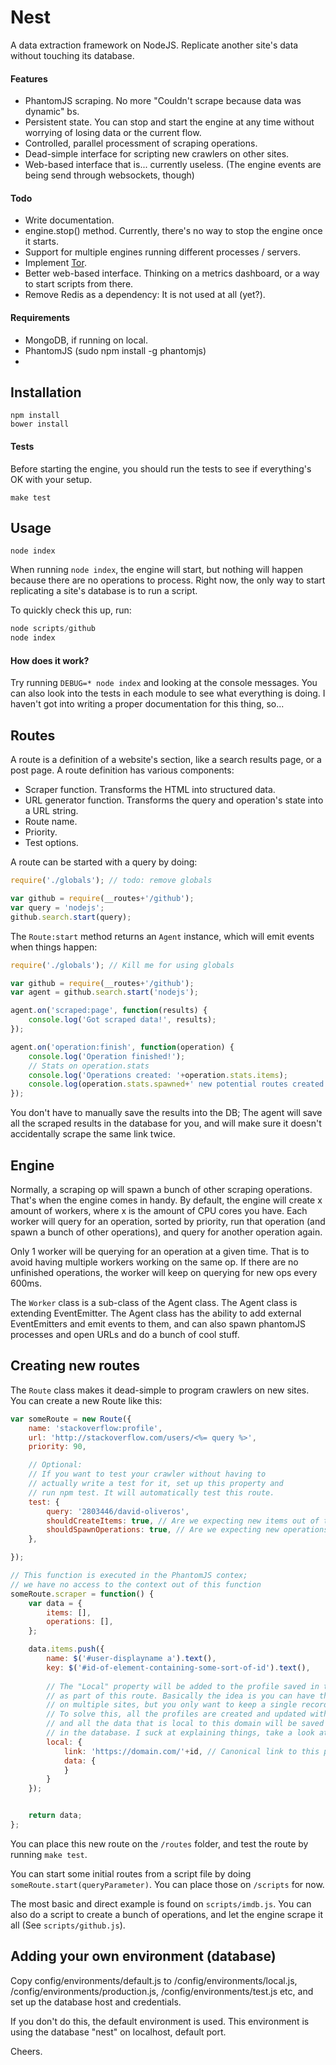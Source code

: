 Nest
==============

A data extraction framework on NodeJS. Replicate another site's data without touching its database.

#### Features
  * PhantomJS scraping. No more "Couldn't scrape because data was dynamic" bs.
  * Persistent state. You can stop and start the engine at any time without worrying of losing data or the current flow.
  * Controlled, parallel processment of scraping operations.
  * Dead-simple interface for scripting new crawlers on other sites.
  * Web-based interface that is... currently useless. (The engine events are being send through websockets, though)


#### Todo
  * Write documentation.
  * engine.stop() method. Currently, there's no way to stop the engine once it starts.
  * Support for multiple engines running different processes / servers.
  * Implement [Tor](https://github.com/d-oliveros/node-tor-nightcrawler).
  * Better web-based interface. Thinking on a metrics dashboard, or a way to start scripts from there.
  * Remove Redis as a dependency: It is not used at all (yet?).

#### Requirements
  * MongoDB, if running on local.
  * PhantomJS (sudo npm install -g phantomjs)
  * 

## Installation

```
npm install
bower install
```

#### Tests

Before starting the engine, you should run the tests to see if everything's OK with your setup.

```
make test
```

## Usage

```
node index
```

When running `node index`, the engine will start, but nothing will happen because there are no operations to process. Right now, the only way to start replicating a site's database is to run a script.

To quickly check this up, run:

```js
node scripts/github
node index
```

#### How does it work?

Try running `DEBUG=* node index` and looking at the console messages. You can also look into the tests in each module to see what everything is doing. I haven't got into writing a proper documentation for this thing, so...

## Routes

A route is a definition of a website's section, like a search results page, or a post page. A route definition has various components:

- Scraper function. Transforms the HTML into structured data.
- URL generator function. Transforms the query and operation's state into a URL string.
- Route name.
- Priority.
- Test options.

A route can be started with a query by doing:

```js
require('./globals'); // todo: remove globals

var github = require(__routes+'/github');
var query = 'nodejs';
github.search.start(query);
```

The `Route:start` method returns an `Agent` instance, which will emit events when things happen:

```js
require('./globals'); // Kill me for using globals

var github = require(__routes+'/github');
var agent = github.search.start('nodejs');

agent.on('scraped:page', function(results) {
	console.log('Got scraped data!', results);
});

agent.on('operation:finish', function(operation) {
	console.log('Operation finished!');
	// Stats on operation.stats
	console.log('Operations created: '+operation.stats.items);
	console.log(operation.stats.spawned+' new potential routes created!');
});
```

You don't have to manually save the results into the DB; The agent will save all the scraped results in the database for you, and will make sure it doesn't accidentally scrape the same link twice.

## Engine

Normally, a scraping op will spawn a bunch of other scraping operations. That's when the engine comes in handy. By default, the engine will create x amount of workers, where x is the amount of CPU cores you have. Each worker will query for an operation, sorted by priority, run that operation (and spawn a bunch of other operations), and query for another operation again.

Only 1 worker will be querying for an operation at a given time. That is to avoid having multiple workers working on the same op. If there are no unfinished operations, the worker will keep on querying for new ops every 600ms.

The `Worker` class is a sub-class of the Agent class. The Agent class is extending EventEmitter. The Agent class has the ability to add external EventEmitters and emit events to them, and can also spawn phantomJS processes and open URLs and do a bunch of cool stuff.

## Creating new routes

The `Route` class makes it dead-simple to program crawlers on new sites. You can create a new Route like this:

```js
var someRoute = new Route({
	name: 'stackoverflow:profile',
	url: 'http://stackoverflow.com/users/<%= query %>',
	priority: 90,

	// Optional: 
	// If you want to test your crawler without having to 
	// actually write a test for it, set up this property and
	// run npm test. It will automatically test this route.
	test: {
		query: '2803446/david-oliveros',
		shouldCreateItems: true, // Are we expecting new items out of this route?
		shouldSpawnOperations: true, // Are we expecting new operations out of this route?
	},

});

// This function is executed in the PhantomJS contex;
// we have no access to the context out of this function
someRoute.scraper = function() {
	var data = {
		items: [],
		operations: [],
	};

	data.items.push({
		name: $('#user-displayname a').text(),
		key: $('#id-of-element-containing-some-sort-of-id').text(),
		
		// The "Local" property will be added to the profile saved in the database,
		// as part of this route. Basically the idea is you can have the same person
		// on multiple sites, but you only want to keep a single record for him.
		// To solve this, all the profiles are created and updated with a domain property,
		// and all the data that is local to this domain will be saved in a corresponding field
		// in the database. I suck at explaining things, take a look at the Profile schema to know more.
		local: {
			link: 'https://domain.com/'+id, // Canonical link to this piece of content
			data: {
			}
		}
	});


	return data;
};
```

You can place this new route on the `/routes` folder, and test the route by running `make test`.

You can start some initial routes from a script file by doing `someRoute.start(queryParameter)`. You can place those on `/scripts` for now.

The most basic and direct example is found on `scripts/imdb.js`. You can also do a script to create a bunch of operations, and let the engine scrape it all (See `scripts/github.js`).

## Adding your own environment (database)

Copy config/environments/default.js to /config/environments/local.js, /config/environments/production.js, /config/environments/test.js etc, and set up the database host and credentials.

If you don't do this, the default environment is used. This environment is using the database "nest" on localhost, default port.

Cheers.

